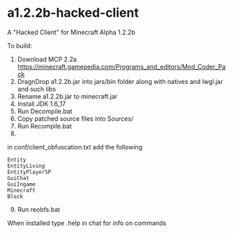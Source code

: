 # a1.2.2b-hacked-client
A "Hacked Client" for Minecraft Alpha 1.2.2b


To build: 
1) Download MCP 2.2a  https://minecraft.gamepedia.com/Programs_and_editors/Mod_Coder_Pack
2) DragnDrop a1.2.2b.jar into jars/bin folder along with natives and lwgl.jar and such libs
3) Rename a1.2.2b.jar to minecraft.jar
4) Install JDK 1.6_17
5) Run Decompile.bat
6) Copy patched source files into Sources/
7) Run Recompile.bat
8)
in conf/client_obfuscation.txt add the following
```
Entity
EntityLiving
EntityPlayerSP
GuiChat
GuiIngame
Minecraft
Block
```
9) Run reobfs.bat

When installed type .help in chat for info on commands
